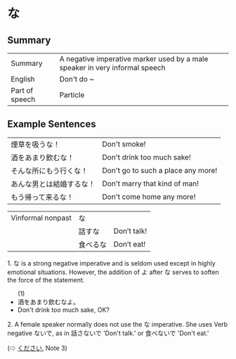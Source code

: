 # な

## Summary

<table><tr>   <td>Summary</td>   <td>A negative imperative marker used by a male speaker in very informal speech</td></tr><tr>   <td>English</td>   <td>Don't do ~</td></tr><tr>   <td>Part of speech</td>   <td>Particle</td></tr></table>

## Example Sentences

<table><tr>   <td>煙草を吸うな！</td>   <td>Don't smoke!</td></tr><tr>   <td>酒をあまり飲むな！</td>   <td>Don't drink too much sake!</td></tr><tr>   <td>そんな所にもう行くな！</td>   <td>Don't go to such a place any more!</td></tr><tr>   <td>あんな男とは結婚するな！</td>   <td>Don't marry that kind of man!</td></tr><tr>   <td>もう帰って来るな！</td>   <td>Don't come home any more!</td></tr></table>

<table class="table"> <tbody><tr class="tr head"> <td class="td"><span class="bold"><span>Vinformal nonpast</span></span></td> <td class="td"><span class="concept">な</span> </td> <td class="td"><span>&nbsp;</span></td> </tr> <tr class="tr"> <td class="td"><span>&nbsp;</span></td> <td class="td"><span>話す<span class="concept">な</span></span> </td> <td class="td"><span>Don’t    talk!</span></td> </tr> <tr class="tr"> <td class="td"><span>&nbsp;</span></td> <td class="td"><span>食べる<span class="concept">な</span></span> </td> <td class="td"><span>Don’t    eat!</span></td> </tr></tbody></table>

<p>1. <span class="cloze">な</span> is a strong negative imperative and is seldom used except in highly emotional situations. However, the addition of よ after <span class="cloze">な</span> serves to soften the force of the statement.</p>  <ul>(1) <li>酒をあまり飲む<span class="cloze">な</span>よ。</li> <li>Don't drink too much sake, OK?</li> </ul>  <p>2. A female speaker normally does not use the <span class="cloze">な</span> imperative. She uses Verb negative ないで, as in 話さないで 'Don't talk.' or 食べないで 'Don't eat.'</p>  <p>(⇨ <a href="#㊦ 下さい・ください">ください</a>, Note 3)</p>

